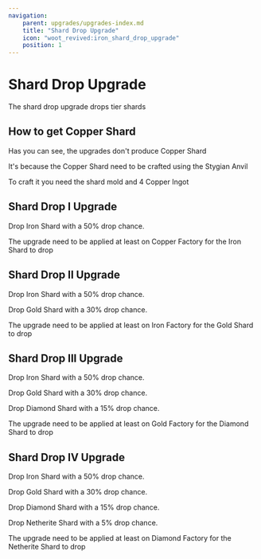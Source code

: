 ```yaml
---
navigation:
    parent: upgrades/upgrades-index.md
    title: "Shard Drop Upgrade"
    icon: "woot_revived:iron_shard_drop_upgrade"
    position: 1
---
```

# Shard Drop Upgrade

<Row>
  <ItemImage id="iron_shard_drop_upgrade" scale="3"/>
  <ItemImage id="gold_shard_drop_upgrade" scale="3"/>
  <ItemImage id="diamond_shard_drop_upgrade" scale="3"/>
  <ItemImage id="netherite_shard_drop_upgrade" scale="3"/>
</Row>

The shard drop upgrade drops tier shards

## How to get Copper Shard

Has you can see, the upgrades don't produce <ItemImage id="copper_shard" scale="0.5"/> Copper Shard

It's because the <ItemImage id="copper_shard" scale="0.5"/> Copper Shard need to be crafted using the <ItemImage id="stygian_anvil" scale="0.5"/> Stygian Anvil

<Row alignItems="center">
  <GameScene zoom="5">
    <ImportStructure src="../assets/anvil/copper_shard.snbt" />
    <IsometricCamera yaw="180" pitch="40" />
  </GameScene>
  <ItemImage id="copper_shard" scale="2"/>
  To craft it you need the <ItemImage id="shard_mold" scale="0.5"/> shard mold and 4 <ItemImage id="minecraft:copper_ingot" scale="0.5"/> Copper Ingot
</Row>

## Shard Drop I Upgrade

Drop <ItemImage id="iron_shard" scale="0.5"/> Iron Shard with a 50% drop chance.

The upgrade need to be applied at least on Copper Factory for the <ItemImage id="iron_shard" scale="0.5"/> Iron Shard to drop

<RecipeFor id="iron_shard_drop_upgrade" />

## Shard Drop II Upgrade

Drop <ItemImage id="iron_shard" scale="0.5"/> Iron Shard with a 50% drop chance.

Drop <ItemImage id="gold_shard" scale="0.5"/> Gold Shard with a 30% drop chance.

The upgrade need to be applied at least on Iron Factory for the <ItemImage id="gold_shard" scale="0.5"/> Gold Shard to drop

<RecipeFor id="gold_shard_drop_upgrade" />

## Shard Drop III Upgrade

Drop <ItemImage id="iron_shard" scale="0.5"/> Iron Shard with a 50% drop chance.

Drop <ItemImage id="gold_shard" scale="0.5"/> Gold Shard with a 30% drop chance.

Drop <ItemImage id="diamond_shard" scale="0.5"/> Diamond Shard with a 15% drop chance.

The upgrade need to be applied at least on Gold Factory for the <ItemImage id="diamond_shard" scale="0.5"/> Diamond Shard to drop

<RecipeFor id="diamond_shard_drop_upgrade" />

## Shard Drop IV Upgrade

Drop <ItemImage id="iron_shard" scale="0.5"/> Iron Shard with a 50% drop chance.

Drop <ItemImage id="gold_shard" scale="0.5"/> Gold Shard with a 30% drop chance.

Drop <ItemImage id="diamond_shard" scale="0.5"/> Diamond Shard with a 15% drop chance.

Drop <ItemImage id="netherite_shard" scale="0.5"/> Netherite Shard with a 5% drop chance.

The upgrade need to be applied at least on Diamond Factory for the <ItemImage id="netherite_shard" scale="0.5"/> Netherite Shard to drop

<RecipeFor id="netherite_shard_drop_upgrade" />
